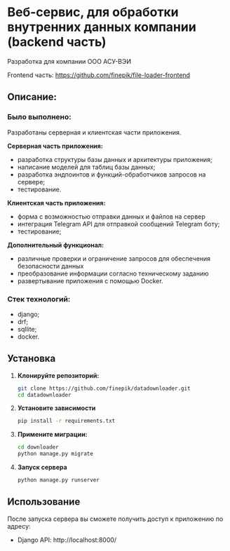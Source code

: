 # Веб-сервис, для обработки внутренних данных компании (backend часть)

Разработка для компании ООО АСУ-ВЭИ 

Frontend часть: https://github.com/finepik/file-loader-frontend

## Описание:

### Было выполнено:
Разработаны серверная и клиентская части приложения.

**Серверная часть приложения:**
- разработка структуры базы данных и архитектуры приложения;
- написание моделей для таблиц базы данных;
- разработка эндпоинтов и функций-обработчиков запросов на сервере;
- тестирование.

**Клиентская часть приложения:**
- форма с возможностью отправки данных и файлов на сервер
- интеграция Telegram API для отправкой сообщений Telegram боту;
- тестирование;

**Дополнительный функционал:**
- различные проверки и ограничение запросов для обеспечения безопасности данных
- преобразование информации согласно техническому заданию
- развертывание приложения с помощью Docker.

### Стек технологий:
- django;
- drf;
- sqllite;
- docker.

## Установка

1. **Клонируйте репозиторий:**

   ```bash
   git clone https://github.com/finepik/datadownloader.git
   cd datadownloader
   ```
2. **Установите зависимости**
    ```bash
    pip install -r requirements.txt
    ```
3. **Примените миграции:**
    ```bash
    cd downloader
    python manage.py migrate
    ```
4. **Запуск сервера**
    ```bash
    python manage.py runserver
    ```

## Использование
После запуска сервера вы сможете получить доступ к приложению по адресу:
- Django API: http://localhost:8000/
